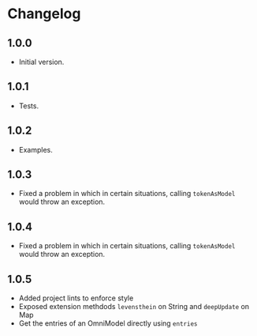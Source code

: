 # Changelog

## 1.0.0

- Initial version.

## 1.0.1

- Tests.

## 1.0.2

- Examples.

## 1.0.3

- Fixed a problem in which in certain situations, calling `tokenAsModel` would throw an exception.

## 1.0.4

- Fixed a problem in which in certain situations, calling `tokenAsModel` would throw an exception.

## 1.0.5

- Added project lints to enforce style
- Exposed extension methdods `levensthein` on String and `deepUpdate` on Map
- Get the entries of an OmniModel directly using `entries`
